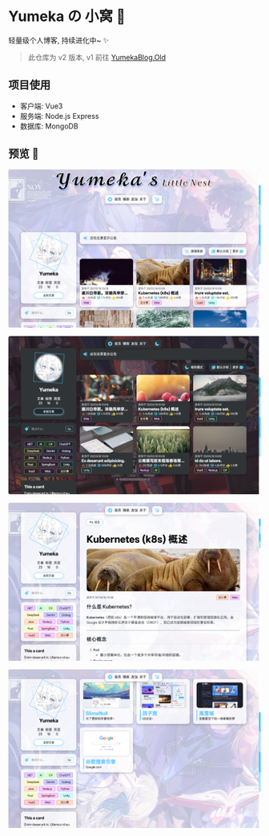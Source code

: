 # Yumeka の 小窝 🍃

轻量级个人博客, 持续进化中~ ✨

> 此仓库为 v2 版本, v1 前往 [YumekaBlog.Old](https://github.com/miniyu157/YumekaBlog.Old)

## 项目使用

- 客户端: Vue3
- 服务端: Node.js Express
- 数据库: MongoDB

## 预览 📸

![bloghome0](./assets/bloghome0.png)

![bloghome1](./assets/bloghome1.png)

![postview0](./assets/postview0.png)

![friend0](./assets/friend0.png)